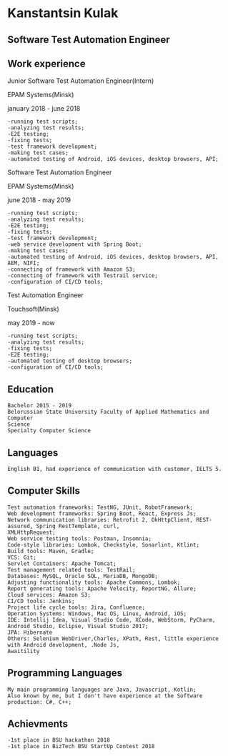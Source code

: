 # Kanstantsin Kulak

## Software Test Automation Engineer

## Work experience

Junior Software Test Automation Engineer(Intern)

EPAM Systems(Minsk)

january 2018 - june 2018
```
-running test scripts;
-analyzing test results;
-E2E testing;
-fixing tests;
-test framework development;
-making test cases;
-automated testing of Android, iOS devices, desktop browsers, API;
```
Software Test Automation Engineer

EPAM Systems(Minsk)

june 2018 - may 2019
```
-running test scripts;
-analyzing test results;
-E2E testing;
-fixing tests;
-test framework development;
-web service development with Spring Boot;
-making test cases;
-automated testing of Android, iOS devices, desktop browsers, API, AEM, NIFI;
-connecting of framework with Amazon S3;
-connecting of framework with Testrail service;
-configuration of CI/CD tools;
```
Test Automation Engineer

Touchsoft(Minsk)

may 2019 - now
```
-running test scripts;
-analyzing test results;
-fixing tests;
-E2E testing;
-automated testing of desktop browsers;
-configuration of CI/CD tools;
```

## Education
```
Bachelor 2015 - 2019
Belorussian State University Faculty of Applied Mathematics and Computer
Science
Specialty Computer Science
```
## Languages
```
English B1, had experience of communication with customer, IELTS 5.
```
## Computer Skills
```
Test automation frameworks: TestNG, JUnit, RobotFramework;
Web development frameworks: Spring Boot, React, Express Js;
Network communication libraries: Retrofit 2, OkHttpClient, REST-assured, Spring RestTemplate, curl,
XMLHttpRequest;
Web service testing tools: Postman, Insomnia;
Code-style libraries: Lombok, Checkstyle, Sonarlint, Ktlint;
Build tools: Maven, Gradle;
VCS: Git;
Servlet Containers: Apache Tomcat;
Test management related tools: TestRail;
Databases: MySQL, Oracle SQL, MariaDB, MongoDB;
Adjusting functionality tools: Apache Commons, Lombok;
Report generating tools: Apache Velocity, ReportNG, Allure;
Cloud services: Amazon S3;
CI/CD tools: Jenkins;
Project life cycle tools: Jira, Confluence;
Operation Systems: Windows, Mac OS, Linux, Android, iOS;
IDE: Intellij Idea, Visual Studio Code, XCode, WebStorm, PyCharm, Android Studio, Eclipse, Visual Studio 2017;
JPA: Hibernate
Others: Selenium WebDriver,Charles, XPath, Rest, little experience with Android development, .Node Js,
Awaitility
```
## Programming Languages
```
My main programming languages are Java, Javascript, Kotlin;
Also known by me, but I don't have experience at the Software production: C#, C++;
```

## Achievments
```
-1st place in BSU hackathon 2018
-1st place in BizTech BSU StartUp Contest 2018
```